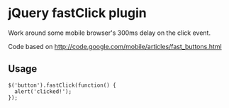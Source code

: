 # jQuery fastClick plugin

Work around some mobile browser's 300ms delay on the click event.
 
Code based on <http://code.google.com/mobile/articles/fast_buttons.html>
 
## Usage

    $('button').fastClick(function() {
      alert('clicked!');
    });


